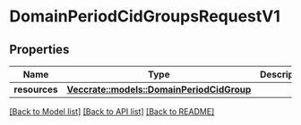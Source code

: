 # DomainPeriodCidGroupsRequestV1

## Properties

Name | Type | Description | Notes
------------ | ------------- | ------------- | -------------
**resources** | [**Vec<crate::models::DomainPeriodCidGroup>**](domain.CIDGroup.md) |  |

[[Back to Model list]](../README.md#documentation-for-models) [[Back to API list]](../README.md#documentation-for-api-endpoints) [[Back to README]](../README.md)
